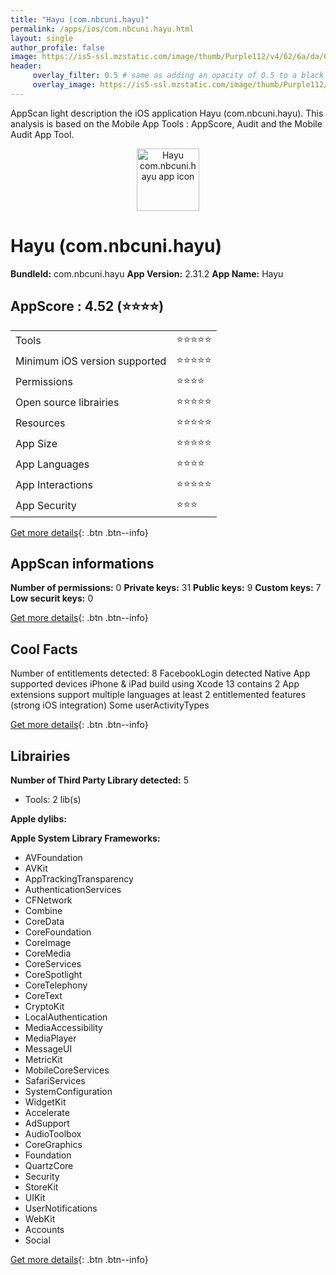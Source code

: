 ```yaml
---
title: "Hayu (com.nbcuni.hayu)"
permalink: /apps/ios/com.nbcuni.hayu.html
layout: single
author_profile: false
image: https://is5-ssl.mzstatic.com/image/thumb/Purple112/v4/62/6a/da/626ada25-b6d6-1f76-ce20-d5ab833b10de/AppIcon-1x_U007emarketing-0-7-0-85-220.png/512x512bb.jpg
header: 
     overlay_filter: 0.5 # same as adding an opacity of 0.5 to a black background
     overlay_image: https://is5-ssl.mzstatic.com/image/thumb/Purple112/v4/62/6a/da/626ada25-b6d6-1f76-ce20-d5ab833b10de/AppIcon-1x_U007emarketing-0-7-0-85-220.png/512x512bb.jpg
---
```

AppScan light description the iOS application Hayu (com.nbcuni.hayu). This analysis is based on the Mobile App Tools : AppScore, Audit and the Mobile Audit App Tool.

  
  
<div style="text-align: center;"><img src="https://is5-ssl.mzstatic.com/image/thumb/Purple112/v4/62/6a/da/626ada25-b6d6-1f76-ce20-d5ab833b10de/AppIcon-1x_U007emarketing-0-7-0-85-220.png/512x512bb.jpg" width="100" height="100" alt="Hayu com.nbcuni.hayu app icon"></div>  
  
# Hayu (com.nbcuni.hayu)

**BundleId:** com.nbcuni.hayu
**App Version:** 2.31.2
**App Name:** Hayu


## AppScore : 4.52 (⭐️⭐️⭐️⭐️) 

<table>
<tr><td> Tools </td><td> ⭐️⭐️⭐️⭐️⭐️ </td></tr>
<tr><td> Minimum iOS version supported </td><td> ⭐️⭐️⭐️⭐️⭐️ </td></tr>
<tr><td> Permissions </td><td> ⭐️⭐️⭐️⭐️ </td></tr>
<tr><td> Open source librairies </td><td> ⭐️⭐️⭐️⭐️⭐️ </td></tr>
<tr><td> Resources </td><td> ⭐️⭐️⭐️⭐️⭐️ </td></tr>
<tr><td> App Size </td><td> ⭐️⭐️⭐️⭐️⭐️ </td></tr>
<tr><td> App Languages </td><td> ⭐️⭐️⭐️⭐️ </td></tr>
<tr><td> App Interactions </td><td> ⭐️⭐️⭐️⭐️⭐️ </td></tr>
<tr><td> App Security </td><td> ⭐️⭐️⭐️ </td></tr>
</table>

[Get more details](/pricing.html){: .btn .btn--info}  
  
## AppScan informations 

**Number of permissions:** 0
**Private keys:** 31
**Public keys:** 9
**Custom keys:** 7
**Low securit keys:** 0
  
[Get more details](/pricing.html){: .btn .btn--info}

## Cool Facts

Number of entitlements detected: 8
FacebookLogin detected
Native App
supported devices iPhone & iPad
build using Xcode 13
contains 2 App extensions
support multiple languages
at least 2 entitlemented features (strong iOS integration)
Some userActivityTypes
  
[Get more details](/pricing.html){: .btn .btn--info}

## Librairies 
**Number of Third Party Library detected:** 5
- Tools: 2 lib(s)

**Apple dylibs:**


**Apple System Library Frameworks:**
- AVFoundation
- AVKit
- AppTrackingTransparency
- AuthenticationServices
- CFNetwork
- Combine
- CoreData
- CoreFoundation
- CoreImage
- CoreMedia
- CoreServices
- CoreSpotlight
- CoreTelephony
- CoreText
- CryptoKit
- LocalAuthentication
- MediaAccessibility
- MediaPlayer
- MessageUI
- MetricKit
- MobileCoreServices
- SafariServices
- SystemConfiguration
- WidgetKit
- Accelerate
- AdSupport
- AudioToolbox
- CoreGraphics
- Foundation
- QuartzCore
- Security
- StoreKit
- UIKit
- UserNotifications
- WebKit
- Accounts
- Social


  
[Get more details](/pricing.html){: .btn .btn--info}

